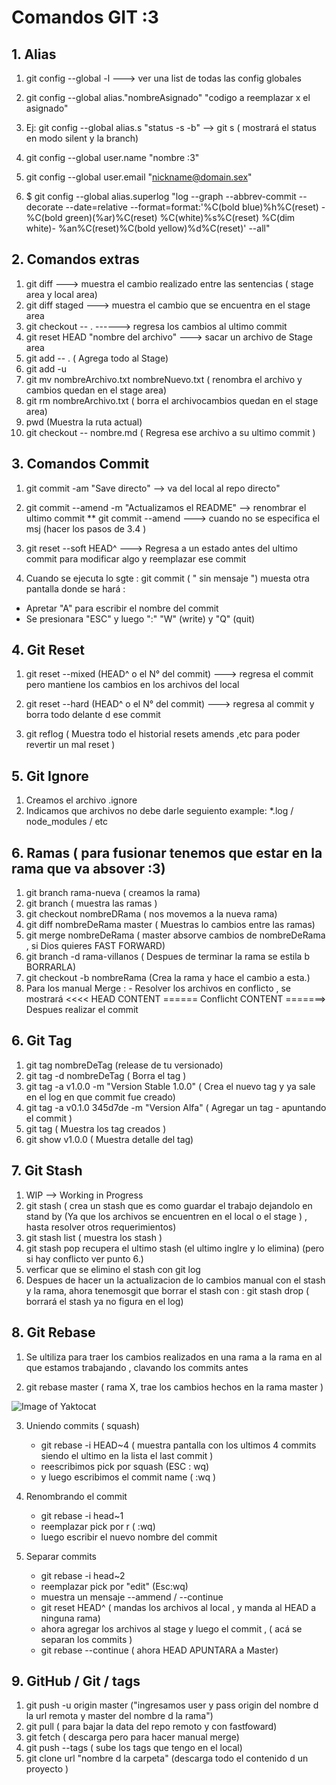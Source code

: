 # Comandos GIT :3

## 1. Alias 

1. git config --global  -l    ---> ver una list de todas las config globales
2. git config --global  alias."nombreAsignado"  "codigo a reemplazar x el asignado"
3. Ej: git config --global alias.s "status -s -b" --> git s  ( mostrará el status en modo silent y la branch)
4. git config --global user.name  "nombre :3"
5. git config --global user.email  "nickname@domain.sex"

6. $ git config --global alias.superlog
"log --graph --abbrev-commit --decorate --date=relative --format=format:'%C(bold blue)%h%C(reset) - %C(bold green)(%ar)%C(reset) %C(white)%s%C(reset) %C(dim white)- %an%C(reset)%C(bold yellow)%d%C(reset)' --all"


## 2. Comandos extras

1. git diff --->  muestra el cambio realizado entre las sentencias ( stage area y local area)
1. git diff staged ---> muestra el cambio  que se encuentra en el stage area
2.  git checkout -- . ------> regresa los cambios al ultimo commit 
3. git reset HEAD "nombre del archivo" --->  sacar un archivo de Stage area
4. git add -- . ( Agrega todo al Stage)
5. git add -u
5. git mv nombreArchivo.txt  nombreNuevo.txt ( renombra el archivo y cambios quedan en el stage area)
6. git rm nombreArchivo.txt ( borra el archivocambios quedan en el stage area)
7. pwd (Muestra la ruta actual)
8. git checkout -- nombre.md ( Regresa ese archivo a su ultimo commit  )

## 3. Comandos Commit 

1. git commit -am "Save directo" --> va del local al repo directo" 
2. git commit --amend -m "Actualizamos el README" --> renombrar el ultimo commit
** git commit --amend ---> cuando no se especifica el msj (hacer los pasos de 3.4 )

3. git reset --soft HEAD^  ---> Regresa a un estado antes del ultimo commit para modificar algo y reemplazar ese commit
4. Cuando se ejecuta lo sgte : git commit ( " sin mensaje ") muesta otra pantalla donde se hará :
* Apretar "A" para escribir el nombre del commit
* Se presionara "ESC"  y luego  ":"  "W" (write) y "Q" (quit)

## 4. Git Reset 

1. git reset --mixed  (HEAD^ o el N° del commit)  ---> regresa el commit pero mantiene los cambios en los archivos del local

2. git reset --hard  (HEAD^ o el N° del commit)  ---> regresa al commit y borra todo delante d ese commit 

3. git reflog ( Muestra todo el historial resets amends ,etc para poder revertir un mal reset )

## 5. Git Ignore 

1. Creamos el archivo .ignore
2. Indicamos que archivos no debe darle seguiento example:  *.log / node_modules / etc

## 6. Ramas ( para fusionar tenemos que estar en la rama que va absover :3)

1. git branch rama-nueva ( creamos la rama)
2. git branch  ( muestra las ramas )
3. git checkout nombreDRama ( nos movemos a la nueva rama)
4. git diff  nombreDeRama master ( Muestras lo cambios entre las ramas)
5. git merge nombreDeRama  ( master absorve cambios de nombreDeRama , si Dios quieres FAST FORWARD)
6. git branch -d rama-villanos ( Despues de terminar la rama se estila b BORRARLA)
7. git checkout -b nombreRama (Crea la rama y hace el cambio a esta.)
8. Para los manual Merge :
		- Resolver los archivos en conflicto  , se mostrará <<<< HEAD CONTENT ======  Conflicht CONTENT =======> Despues realizar el commit

## 6. Git Tag

1. git tag nombreDeTag (release de tu versionado)
2. git tag -d nombreDeTag  ( Borra el tag )
3. git tag -a v1.0.0 -m "Version Stable 1.0.0" ( Crea el nuevo tag y ya sale en el log en que commit fue creado)
4. git tag -a  v0.1.0 345d7de -m "Version Alfa" ( Agregar un tag -  apuntando el commit )
5. git tag ( Muestra los tag creados )
6. git show v1.0.0 ( Muestra detalle del tag)

## 7.  Git Stash

1. WIP  --> Working in Progress
2. git stash ( crea un stash que es como guardar el trabajo dejandolo en stand by (Ya que los archivos se encuentren en el local o el stage ) , hasta resolver otros requerimientos)
3. git stash list ( muestra los stash )
4. git stash pop recupera el ultimo stash (el ultimo inglre y lo elimina) (pero si hay conflicto ver  punto 6.)
5. verficar que se elimino el stash con git log
6. Despues de hacer un la actualizacion de lo cambios manual con el stash y la rama, ahora tenemosgit que borrar el stash con :
git stash drop ( borrará el stash ya no figura en el log)

## 8.  Git Rebase

1. Se ultiliza para traer los cambios realizados en una rama a la rama en al que estamos trabajando , clavando los commits antes 

2. git rebase master ( rama X, trae los cambios hechos en la rama master )

![Image of Yaktocat](http://i.imgur.com/aowdZq7.gif)

3. Uniendo commits ( squash)
	- git rebase -i HEAD~4 ( muestra pantalla con los ultimos 4 commits siendo el ultimo en la lista  el last commit )
	- reescribimos pick por squash (ESC : wq)
	- y luego escribimos el commit name ( :wq )

4. Renombrando el commit 
	- git rebase -i head~1
	-	reemplazar pick por r ( :wq)
	- luego escribir el nuevo nombre del commit

5. Separar commits 
	- git rebase -i head~2
	- reemplazar pick por "edit" (Esc:wq)
	- muestra un mensaje --ammend / --continue
	- git reset HEAD^ ( mandas los archivos al local , y manda al HEAD a ninguna rama)
	- ahora agregar los archivos  al stage y luego el commit , ( acá se separan los commits )
	- git rebase --continue  ( ahora HEAD APUNTARA a Master)

## 9. GitHub / Git  / tags 

1. git push  -u origin master ("ingresamos user y pass origin del nombre d la url remota y master del nombre d la rama")
2. git pull ( para bajar la data del repo remoto y con fastfoward)
3. git fetch ( descarga pero para hacer manual merge)
2. git push --tags ( sube los tags que tengo en el local)
3. git clone  url "nombre d la carpeta" (descarga todo el contenido d un proyecto )

